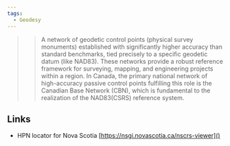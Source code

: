 ```yaml
---
tags:
  - Geodesy
---
```


>> A network of geodetic control points (physical survey monuments) established with significantly higher accuracy than standard benchmarks, tied precisely to a specific geodetic datum (like NAD83). These networks provide a robust reference framework for surveying, mapping, and engineering projects within a region. In Canada, the primary national network of high-accuracy passive control points fulfilling this role is the Canadian Base Network (CBN), which is fundamental to the realization of the NAD83(CSRS) reference system.

## Links
-  HPN locator for Nova Scotia [https://nsgi.novascotia.ca/nscrs-viewer]()